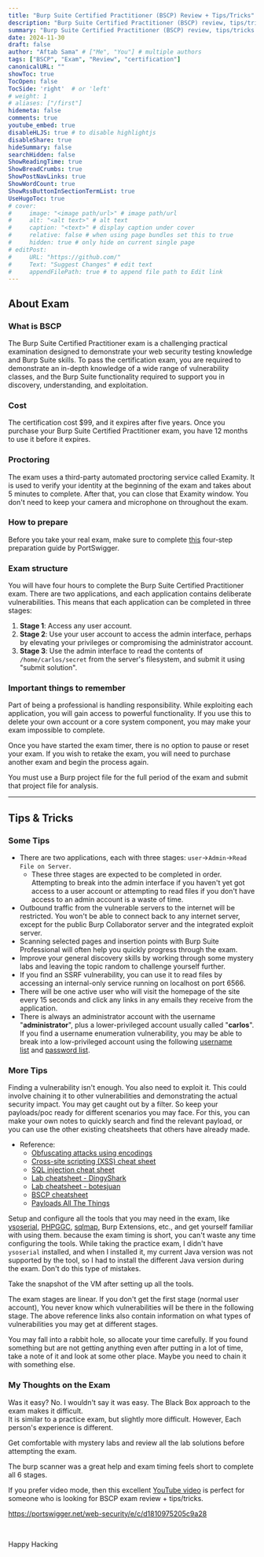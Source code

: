 ```yaml
---
title: "Burp Suite Certified Practitioner (BSCP) Review + Tips/Tricks"
description: "Burp Suite Certified Practitioner (BSCP) review, tips/tricks etc."
summary: "Burp Suite Certified Practitioner (BSCP) review, tips/tricks etc."
date: 2024-11-30
draft: false
author: "Aftab Sama" # ["Me", "You"] # multiple authors
tags: ["BSCP", "Exam", "Review", "certification"]
canonicalURL: ""
showToc: true
TocOpen: false
TocSide: 'right'  # or 'left'
# weight: 1
# aliases: ["/first"]
hidemeta: false
comments: true
youtube_embed: true
disableHLJS: true # to disable highlightjs
disableShare: true
hideSummary: false
searchHidden: false
ShowReadingTime: true
ShowBreadCrumbs: true
ShowPostNavLinks: true
ShowWordCount: true
ShowRssButtonInSectionTermList: true
UseHugoToc: true
# cover:
#     image: "<image path/url>" # image path/url
#     alt: "<alt text>" # alt text
#     caption: "<text>" # display caption under cover
#     relative: false # when using page bundles set this to true
#     hidden: true # only hide on current single page
# editPost:
#     URL: "https://github.com/"
#     Text: "Suggest Changes" # edit text
#     appendFilePath: true # to append file path to Edit link
---
```


## About Exam

### What is BSCP

The Burp Suite Certified Practitioner exam is a challenging practical examination designed to demonstrate your web security testing knowledge and Burp Suite skills. To pass the certification exam, you are required to demonstrate an in-depth knowledge of a wide range of vulnerability classes, and the Burp Suite functionality required to support you in discovery, understanding, and exploitation.

### Cost

The certification cost $99, and it expires after five years.
Once you purchase your Burp Suite Certified Practitioner exam, you have 12 months to use it before it expires.

### Proctoring

The exam uses a third-party automated proctoring service called Examity. It is used to verify your identity at the beginning of the exam and takes about 5 minutes to complete. After that, you can close that Examity window. You don't need to keep your camera and microphone on throughout the exam.

### How to prepare

Before you take your real exam, make sure to complete [this](https://portswigger.net/web-security/certification/how-to-prepare) four-step preparation guide by PortSwigger.

### Exam structure

You will have four hours to complete the Burp Suite Certified Practitioner exam. There are two applications, and each application contains deliberate vulnerabilities. This means that each application can be completed in three stages:

1. **Stage 1**: Access any user account.
2. **Stage 2**: Use your user account to access the admin interface, perhaps by elevating your privileges or compromising the administrator account.
3. **Stage 3**: Use the admin interface to read the contents of `/home/carlos/secret` from the server's filesystem, and submit it using "submit solution".

### Important things to remember

Part of being a professional is handling responsibility. While exploiting each application, you will gain access to powerful functionality. If you use this to delete your own account or a core system component, you may make your exam impossible to complete.

Once you have started the exam timer, there is no option to pause or reset your exam. If you wish to retake the exam, you will need to purchase another exam and begin the process again.

You must use a Burp project file for the full period of the exam and submit that project file for analysis.


----
## Tips & Tricks
### Some Tips

- There are two applications, each with three stages: `user`->`Admin`->`Read File on Server`.
	- These three stages are expected to be completed in order. Attempting to break into the admin interface if you haven't yet got access to a user account or attempting to read files if you don't have access to an admin account is a waste of time.
- Outbound traffic from the vulnerable servers to the internet will be restricted. You won't be able to connect back to any internet server, except for the public Burp Collaborator server and the integrated exploit server.
- Scanning selected pages and insertion points with Burp Suite Professional will often help you quickly progress through the exam.
- Improve your general discovery skills by working through some mystery labs and leaving the topic random to challenge yourself further.
- If you find an SSRF vulnerability, you can use it to read files by accessing an internal-only service running on localhost on port 6566.
- There will be one active user who will visit the homepage of the site every 15 seconds and click any links in any emails they receive from the application.
- There is always an administrator account with the username "**administrator**", plus a lower-privileged account usually called "**carlos**". If you find a username enumeration vulnerability, you may be able to break into a low-privileged account using the following [username list](https://portswigger.net/web-security/authentication/auth-lab-usernames) and [password list](https://portswigger.net/web-security/authentication/auth-lab-passwords).


### More Tips

Finding a vulnerability isn't enough. You also need to exploit it. This could involve chaining it to other vulnerabilities and demonstrating the actual security impact.
You may get caught out by a filter. So keep your payloads/poc ready for different scenarios you may face.
For this, you can make your own notes to quickly search and find the relevant payload, or you can use the other existing cheatsheets that others have already made.
- Reference:
	- [Obfuscating attacks using encodings](https://portswigger.net/web-security/essential-skills/obfuscating-attacks-using-encodings)
	- [Cross-site scripting (XSS) cheat sheet](https://portswigger.net/web-security/cross-site-scripting/cheat-sheet)
	- [SQL injection cheat sheet](https://portswigger.net/web-security/sql-injection/cheat-sheet)
	- [Lab cheatsheet - DingyShark](https://github.com/DingyShark/BurpSuiteCertifiedPractitioner)
	- [Lab cheatsheet - botesjuan](https://github.com/botesjuan/Burp-Suite-Certified-Practitioner-Exam-Study)
	- [BSCP cheatsheet](https://bscpcheatsheet.gitbook.io/exam)
	- [Payloads All The Things](https://swisskyrepo.github.io/PayloadsAllTheThings/)

Setup and configure all the tools that you may need in the exam, like [ysoserial](https://github.com/frohoff/ysoserial), [PHPGGC](https://github.com/ambionics/phpggc), [sqlmap](https://github.com/sqlmapproject/sqlmap), Burp Extensions, etc., and get yourself familiar with using them. because the exam timing is short, you can't waste any time configuring the tools.
While taking the practice exam, I didn't have `ysoserial` installed, and when I installed it, my current Java version was not supported by the tool, so I had to install the different Java version during the exam. Don't do this type of mistakes.

Take the snapshot of the VM after setting up all the tools.

The exam stages are linear. If you don't get the first stage (normal user account), You never know which vulnerabilities will be there in the following stage. The above reference links also contain information on what types of vulnerabilities you may get at different stages. 

You may fall into a rabbit hole, so allocate your time carefully. If you found something but are not getting anything even after putting in a lot of time, take a note of it and look at some other place. Maybe you need to chain it with something else.

### My Thoughts on the Exam


Was it easy? No. I wouldn't say it was easy. The Black Box approach to the exam makes it difficult. It is similar to a practice exam, but slightly more difficult. However, Each person's experience is different.

Get comfortable with mystery labs and review all the lab solutions before attempting the exam.

The burp scanner was a great help and exam timing feels short to complete all 6 stages.

If you prefer video mode, then this excellent [YouTube video](https://www.youtube.com/watch?v=L-3jJTGLAhc) is perfect for someone who is looking for BSCP exam review + tips/tricks.

https://portswigger.net/web-security/e/c/d1810975205c9a28

<br>

Happy Hacking
